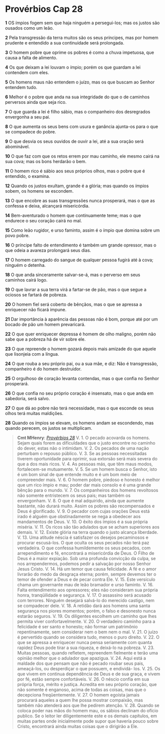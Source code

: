 # Provérbios Cap 28

**1** 	OS ímpios fogem sem que haja ninguém a persegui-los; mas os justos são ousados como um leão.

**2** 	Pela transgressão da terra muitos são os seus príncipes, mas por homem prudente e entendido a sua continuidade será prolongada.

**3** 	O homem pobre que oprime os pobres é como a chuva impetuosa, que causa a falta de alimento.

**4** 	Os que deixam a lei louvam o ímpio; porém os que guardam a lei contendem com eles.

**5** 	Os homens maus não entendem o juízo, mas os que buscam ao Senhor entendem tudo.

**6** 	Melhor é o pobre que anda na sua integridade do que o de caminhos perversos ainda que seja rico.

**7** 	O que guarda a lei é filho sábio, mas o companheiro dos desregrados envergonha a seu pai.

**8** 	O que aumenta os seus bens com usura e ganância ajunta-os para o que se compadece do pobre.

**9** 	O que desvia os seus ouvidos de ouvir a lei, até a sua oração será abominável.

**10** 	O que faz com que os retos errem por mau caminho, ele mesmo cairá na sua cova; mas os bons herdarão o bem.

**11** 	O homem rico é sábio aos seus próprios olhos, mas o pobre que é entendido, o examina.

**12** 	Quando os justos exultam, grande é a glória; mas quando os ímpios sobem, os homens se escondem.

**13** 	O que encobre as suas transgressões nunca prosperará, mas o que as confessa e deixa, alcançará misericórdia.

**14** 	Bem-aventurado o homem que continuamente teme; mas o que endurece o seu coração cairá no mal.

**15** 	Como leão rugidor, e urso faminto, assim é o ímpio que domina sobre um povo pobre.

**16** 	O príncipe falto de entendimento é também um grande opressor, mas o que odeia a avareza prolongará seus dias.

**17** 	O homem carregado do sangue de qualquer pessoa fugirá até à cova; ninguém o detenha.

**18** 	O que anda sinceramente salvar-se-á, mas o perverso em seus caminhos cairá logo.

**19** 	O que lavrar a sua terra virá a fartar-se de pão, mas o que segue a ociosos se fartará de pobreza.

**20** 	O homem fiel será coberto de bênçãos, mas o que se apressa a enriquecer não ficará impune.

**21** 	Dar importância à aparência das pessoas não é bom, porque até por um bocado de pão um homem prevaricará.

**22** 	O que quer enriquecer depressa é homem de olho maligno, porém não sabe que a pobreza há de vir sobre ele.

**23** 	O que repreende o homem gozará depois mais amizade do que aquele que lisonjeia com a língua.

**24** 	O que rouba a seu próprio pai, ou a sua mãe, e diz: Não é transgressão, companheiro é do homem destruidor.

**25** 	O orgulhoso de coração levanta contendas, mas o que confia no Senhor prosperará.

**26** 	O que confia no seu próprio coração é insensato, mas o que anda em sabedoria, será salvo.

**27** 	O que dá ao pobre não terá necessidade, mas o que esconde os seus olhos terá muitas maldições.

**28** 	Quando os ímpios se elevam, os homens andam se escondendo, mas quando perecem, os justos se multiplicam.

> **Cmt MHenry**: *[Provérbios 28](../20A-Pv/28.md#0)* V. 1. O pecado acovarda os homens. Sejam quais forem as dificuldades que o justo encontre no caminho do dever, estas não o intimidam. V. 2. Os pecados de uma nação perturbam o repouso público. V. 3. Se as pessoas necessitadas tiverem oportunidade para oprimir, sua extorsão será mais severa do que a dos mais ricos. V. 4. As pessoas más, que têm maus modos, fortalecem-se mutuamente. V. 5. Se um homem busca o Senhor, isto é um bom sinal de que entende muito e é um bom meio de compreender mais. V. 6. O homem pobre, piedoso e honesto é melhor que um rico ímpio e mau; poder dar mais consolo e é uma grande bênção para o mundo. V. 7. Os companheiros dos homens revoltosos não somente entristecem os seus pais; mas também os envergonham. V. 8. O que é mal adquirido, ainda que aumente bastante, não durará muito. Assim os pobres são recompensados e Deus é glorificado. V. 9. O pecador com cujas orações Deus está irado é alguém que obstinadamente se nega a obedecer aos mandamentos de Deus. V. 10. O êxito dos ímpios é a sua própria miséria. V. 11. Os ricos são tão adulados que se acham superiores aos demais. V. 12. Existe glória na terra quando o justo alcança liberdade. V. 13. Uma atitude néscia é satisfazer os desejos pecaminosos e procurar escusá-los. O que oculta os seus pecados não terá paz verdadeira. O que confessa humildemente os seus pecados, com arrependimento e fé, encontrará a misericórdia de Deus. O Filho de Deus é a maior expiação. Sob uma profunda convicção da culpa, se nos arrependermos, podemos pedir a salvação por nosso Senhor Jesus Cristo. V. 14. Há um temor que causa felicidade. A fé e o amor livrarão do medo da desgraça eterna; porém, sempre devemos ter o temor de ofender a Deus e de pecar contra Ele. V. 15. Este versículo chama um governante mau de leão bramador e urso faminto. V. 16. Falta entendimento aos opressores; eles não consideram sua própria honra, tranqüilidade e segurança. V. 17. O assassino será acusado com terrores. Ninguém desejará salvá-lo do merecido castigo, nem se compadecer dele. V. 18. A retidão dará aos homens uma santa segurança nos piores momentos; porém, o falso e desonesto nunca estarão seguros. V. 19. Os diligentes escolhem um caminho que lhes permita viver confortavelmente. V. 20. O verdadeiro caminho para a felicidade é ser santo e honesto; não formar um patrimônio repentinamente, sem considerar nem o bem nem o mal. V. 21. O juízo é pervertido quando se considera tudo, menos o puro direito. V. 22. O que se apressa a enriquecer nunca pensa seriamente com quanta rapidez Deus pode tirar a sua riqueza, e deixá-lo na pobreza. V. 23. Muitas pessoas, quando refletem, repreendem fielmente e terão uma opinião melhor que o adulador que apazigua. V. 24. Aqui está a maldade dos que pensam que não é pecado roubar seus pais, ameaçá-los, ou desperdiçar o que possuem, e endividá- los. V. 25. Os que vivem em continua dependência de Deus e de sua graça, e vivem por fé, estão sempre confortáveis. V. 26. O néscio confia em sua própria força, mérito e justiça. Acredita em seu próprio coração, que não somente é enganoso, acima de todas as coisas, mas que o decepciona freqüentemente. V. 27. O homem egoísta jamais procurará aqueles a quem lhe possa mostrar compaixão, mas também não atenderá aos que lhe pedirem atenção. V. 28. Quando se coloca poder nas mãos do homem mau, os sábios declinam do ofício publico. Se o leitor ler diligentemente este e os demais capítulos, em muitas partes onde inicialmente pode supor que havería pouco sobre Cristo, encontrará ainda muitas coisas que o dirigirão a Ele.

